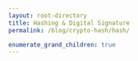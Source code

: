 ```yaml
---
layout: root-directory
title: Hashing & Digital Signature
permalink: /blog/crypto-hash/hash/

enumerate_grand_children: true
---
```

